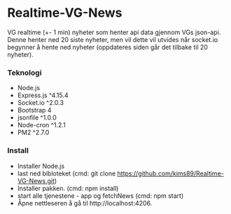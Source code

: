 # Realtime-VG-News
VG realtime (+- 1 min) nyheter som henter api data gjennom VGs json-api. Denne henter ned 20 siste nyheter, men vil dette vil utvides når socket.io begynner å hente ned nyheter (oppdateres siden går det tilbake til 20 nyheter).

<h3>Teknologi</h3>

- Node.js
- Express.js ^4.15.4
- Socket.io ^2.0.3
- Bootstrap 4
- jsonfile ^1.0.0
- Node-cron ^1.2.1
- PM2 ^2.7.0

<h3>Install</h3>

- Installer Node.js
- last ned bibloteket (cmd: git clone https://github.com/kims89/Realtime-VG-News.git)
- Installer pakken. (cmd: npm install)
- start alle tjenestene - app og fetchNews (cmd: npm start)
- Åpne nettleseren å gå til http://localhost:4206. 
